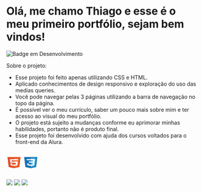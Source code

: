 # Olá, me chamo Thiago e esse é o meu primeiro portfólio, sejam bem vindos!

![Badge em Desenvolvimento](http://img.shields.io/static/v1?label=STATUS&message=EM%20DESENVOLVIMENTO&color=GREEN&style=for-the-badge)

Sobre o projeto: 

- Esse projeto foi feito apenas utilizando CSS e HTML. 
- Aplicado conhecimentos de design responsivo e exploração do uso das medias queries. 
- Você pode navegar pelas 3 páginas utilizando a barra de navegação no topo da página. 
- É possível ver o meu currículo, saber um pouco mais sobre mim e ter acesso ao visual do meu portfólio. 
- O projeto está sujeito a mudanças conforme eu aprimorar minhas habilidades, portanto não é produto final. 
- Esse projeto foi desenvolvido com ajuda dos cursos voltados para o front-end da Alura.

<div style="display: inline_block"><br>
  <img align="center" alt="Thiago-HTML" height="30" width="40" src="https://raw.githubusercontent.com/devicons/devicon/master/icons/html5/html5-original.svg">
  <img align="center" alt="Thiago-CSS" height="30" width="40" src="https://raw.githubusercontent.com/devicons/devicon/master/icons/css3/css3-original.svg">
</div>
  
  ##
 
<div> 
  <a href="https://instagram.com/thiagovalmircardoso" target="_blank"><img src="https://img.shields.io/badge/-Instagram-%23E4405F?style=for-the-badge&logo=instagram&logoColor=white" target="_blank"></a>
  <a href = "mailto:thiagovalmircardoso@gmail.com"><img src="https://img.shields.io/badge/-Gmail-%23333?style=for-the-badge&logo=gmail&logoColor=white" target="_blank"></a>
  <a href="https://www.linkedin.com/in/thiago-cardoso-5516b621b" target="_blank"><img src="https://img.shields.io/badge/-LinkedIn-%230077B5?style=for-the-badge&logo=linkedin&logoColor=white" target="_blank"></a> 
</div>
